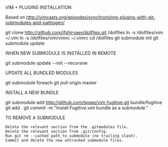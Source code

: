 VIM + PLUGINS INSTALLATION

Based on http://vimcasts.org/episodes/synchronizing-plugins-with-git-submodules-and-pathogen/

git clone http://github.com/ifshiryaev/dotfiles.git <path to repo>/dotfiles
ln -s <path to repo>/dotfiles/vim ~/.vim 
ln -s <path to repo>/dotfiles/vim/vimrc ~/.vimrc
cd <path to repo>/dotfiles
git submodule init
git submodule update

WHEN NEW SUBMODULE IS INSTALLED IN REMOTE

git submodule update --init --recursive

UPDATE ALL BUNDLED MODULES

git submodule foreach git pull origin master

INSTALL A NEW BUNDLE

git submodule add http://github.com/tpope/vim-fugitive.git bundle/fugitive
git add .
git commit -m "Install Fugitive.vim bundle as a submodule."

TO REMOVE A SUBMODULE

    Delete the relevant section from the .gitmodules file.
    Delete the relevant section from .git/config.
    Run git rm --cached path_to_submodule (no trailing slash).
    Commit and delete the now untracked submodule files.

